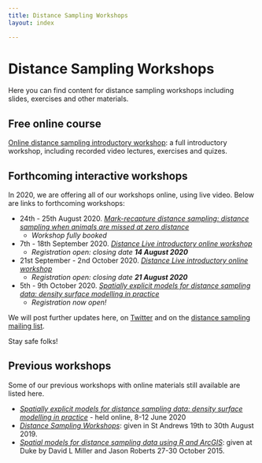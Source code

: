 ```yaml
---
title: Distance Sampling Workshops
layout: index

---
```


# Distance Sampling Workshops

Here you can find content for distance sampling workshops including slides, exercises and other materials.

## Free online course

[Online distance sampling introductory workshop](online-course): a full introductory workshop, including recorded video lectures, exercises and quizes.


## Forthcoming interactive workshops

In 2020, we are offering all of our workshops online, using live video.  Below are links to forthcoming workshops:

- 24th - 25th August 2020. [*Mark-recapture distance sampling: distance sampling when animals are missed at zero distance*](https://www.creem.st-andrews.ac.uk/mark-recapture-distance-sampling-workshop/)
  - _Workshop fully booked_
- 7th - 18th September 2020.  [*Distance Live introductory online workshop*](https://www.creem.st-andrews.ac.uk/distance-live-online-workshops/)
  - _Registration open: closing date **14 August 2020**_
- 21st September - 2nd October 2020.  [*Distance Live introductory online workshop*](https://www.creem.st-andrews.ac.uk/distance-live-online-workshops/)
  - _Registration open: closing date **21 August 2020**_
- 5th - 9th October 2020.  [*Spatially explicit models for distance sampling data: density surface modelling in practice*](https://www.creem.st-andrews.ac.uk/spatial-modelling-live-online-workshop-2/)
  - _Registration now open!_

We will post further updates here, on [Twitter](http://twitter.com/distancesamp) and on the [distance sampling mailing list](https://groups.google.com/forum/#!forum/distance-sampling).

Stay safe folks!


## Previous workshops

Some of our previous workshops with online materials still available are listed here.

- [*Spatially explicit models for distance sampling data: density surface modelling in practice*](http://workshops.distancesampling.org/online-dsm-2020/) - held online, 8-12 June 2020
- [*Distance Sampling Workshops*](standrews-2019): given in St Andrews 19th to 30th August 2019.
- [*Spatial models for distance sampling data using R and ArcGIS*](duke-spatial-2015): given at Duke by David L Miller and Jason Roberts 27-30 October 2015.


